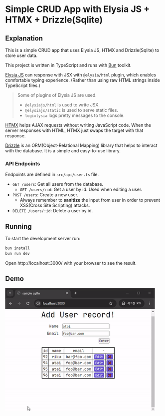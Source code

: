 # Simple CRUD App with Elysia JS + HTMX + Drizzle(Sqlite)

## Explanation

This is a simple CRUD app that uses Elysia JS, HTMX and Drizzle(Sqlite) to store user data.

This project is written in TypeScript and runs with [Bun](https://bun.sh/) toolkit.

[Elysia JS](https://elysiajs.com/) can response with JSX with `@elysia/html` plugin, which enables comfortable typing experience. (Rather than using raw HTML strings inside TypeScript files.)

> Some of plugins of Elysia JS are used.
> - `@elysiajs/html` is used to write JSX. 
> - `@elysiajs/static` is used to serve static files.
> - `logixlysia` logs pretty messages to the console.

[HTMX](https://htmx.org/) helps AJAX requests without writing JavaScript code. When the server responses with HTML, HTMX just swaps the target with that response.

[Drizzle](https://orm.drizzle.team/) is an ORM(Object-Relational Mapping) library that helps to interact with the database. It is a simple and easy-to-use library.

### API Endpoints

Endpoints are defined in `src/api/user.ts` file.

- `GET /users`: Get all users from the database.
    - `GET /users/:id`: Get a user by id. Used when editing a user.
- `POST /users`: Create a new user.
    - Always remember to **sanitize** the input from user in order to prevent XSS(Cross Site Scripting) attacks.
- `DELETE /users/:id`: Delete a user by id.

## Running
To start the development server run:
```bash
bun install
bun run dev
```

Open http://localhost:3000/ with your browser to see the result.

## Demo
![](demo.gif)